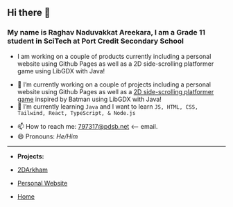 ## Hi there 👋
### My name is Raghav Naduvakkat Areekara, I am a Grade 11 student in SciTech at Port Credit Secondary School

- I am working on a couple of products currently including a personal website using Github Pages as well as a 2D side-scrolling platformer game using LibGDX with Java!


<!--
**raghavn1/raghavn1** is a ✨ _special_ ✨ repository because its `README.md` (this file) appears on your GitHub profile.
-->

- 🔭 I’m currently working on a couple of projects including a personal website using Github Pages as well as a [2D side-scrolling platformer game](https://github.com/raghavn1/2DArkham) inspired by Batman using LibGDX with Java!
- 🌱 I’m currently learning `Java` and I want to learn `JS, HTML, CSS, Tailwind, React, TypeScript, & Node.js`
<!-- - 👯 I’m looking to collaborate on ... -->
<!-- - 🤔 I’m looking for help with ... -->
<!-- - 💬 Ask me about ... -->
- 📫 How to reach me: <797317@pdsb.net> <-- email.
- 😄 Pronouns: *He/Him*
<!-- - ⚡ Fun fact: ... -->
 ---

- **Projects:**
 - [2DArkham](https://github.com/raghavn1/2DArkham#2darkham)

 - [Personal Website](https://github.com/raghavn1/raghavn1.github.io)
  
 - [Home](https://github.com/raghavn1)

